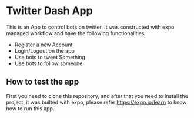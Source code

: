# Twitter Dash App
This is an App to control bots on twitter. It was constructed with expo managed workflow and have the following functionalities:

- Register a new Account
- Login/Logout on the app
- Use bots to tweet Something
- Use bots to follow someone

## How to test the app

First you need to clone this repository, and after that you need to install the project, it was builted with expo, please refer https://expo.io/learn to know how
to run this app.
